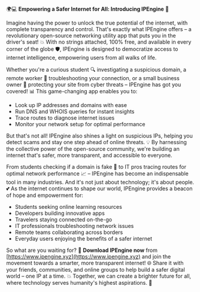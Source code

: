 🌍💻 **Empowering a Safer Internet for All: Introducing IPEngine** 🚀

Imagine having the power to unlock the true potential of the internet, with complete transparency and control. That's exactly what IPEngine offers – a revolutionary open-source networking utility app that puts you in the driver's seat! 💥 With no strings attached, 100% free, and available in every corner of the globe 🛡️, IPEngine is designed to democratize access to internet intelligence, empowering users from all walks of life.

Whether you're a curious student 🔍 investigating a suspicious domain, a remote worker 🔧 troubleshooting your connection, or a small business owner 💼 protecting your site from cyber threats – IPEngine has got you covered! 📊 This game-changing app enables you to:

* Look up IP addresses and domains with ease
* Run DNS and WHOIS queries for instant insights
* Trace routes to diagnose internet issues
* Monitor your network setup for optimal performance

But that's not all! IPEngine also shines a light on suspicious IPs, helping you detect scams and stay one step ahead of online threats. 💡 By harnessing the collective power of the open-source community, we're building an internet that's safer, more transparent, and accessible to everyone.

From students checking if a domain is fake 🔎 to IT pros tracing routes for optimal network performance 📈 – IPEngine has become an indispensable tool in many industries. And it's not just about technology; it's about people. 💕 As the internet continues to shape our world, IPEngine provides a beacon of hope and empowerment for:

* Students seeking online learning resources
* Developers building innovative apps
* Travelers staying connected on-the-go
* IT professionals troubleshooting network issues
* Remote teams collaborating across borders
* Everyday users enjoying the benefits of a safer internet

So what are you waiting for? 🤔 **Download IPEngine now** from [https://www.ipengine.xyz](https://www.ipengine.xyz) and join the movement towards a smarter, more transparent internet! 🌐 Share it with your friends, communities, and online groups to help build a safer digital world – one IP at a time. 💥 Together, we can create a brighter future for all, where technology serves humanity's highest aspirations. 🌟